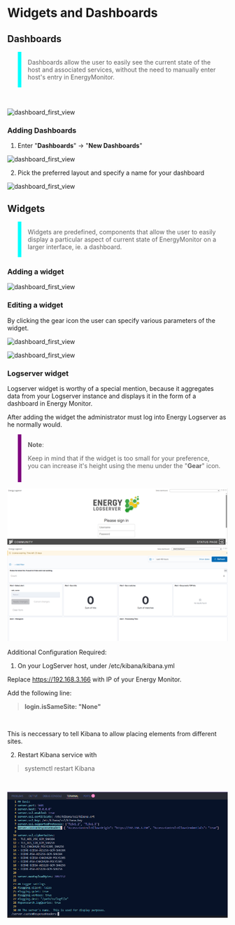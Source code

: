 # Widgets and Dashboards

## Dashboards

<blockquote style="border-left: 8px solid cyan; padding: 15px;"> Dashboards allow the user to easily see the current state of the host and associated services, without the need to manually enter host's entry in EnergyMonitor.
</blockquote>

<br></br>
![dashboard_first_view](/media/05_00_03_01_Dashboard.png)

### Adding Dashboards

1. Enter "**Dashboards**" -> "**New Dashboards**"

![dashboard_first_view](/media/05_00_03_06_Widget.png)

2. Pick the preferred layout and specify a name for your dashboard

![dashboard_first_view](/media/05_00_03_02_Dashboard.png)

## Widgets

<blockquote style="border-left: 8px solid cyan; padding: 15px;"> Widgets are predefined, components that allow the user to easily display a particular aspect of current state of EnergyMonitor on a larger interface, ie. a dashboard.
</blockquote>


### Adding a widget

![dashboard_first_view](/media/05_00_03_03_Widget.png)

### Editing a widget

By clicking the gear icon the user can specify various parameters of the widget.

![dashboard_first_view](/media/05_00_03_04_Widget.png)

![dashboard_first_view](/media/05_00_03_05_Widget.png)

### Logserver widget

Logserver widget is worthy of a special mention, because it aggregates data from your Logserver instance and displays it in the form of a dashboard in Energy Monitor. 

After adding the widget the administrator must log into Energy Logserver as he normally would. 

<blockquote style="border-left: 8px solid purple; padding: 15px;"> <b>Note</b>: 

Keep in mind that if the widget is too small for your preference, you can increase it's height using the menu under the  "**Gear**" icon.
</blockquote> 

![dashboard_first_view](/media/05_00_03_07_Widget.png)
![dashboard_first_view](/media/05_00_03_08_Widget.png)



Additional Configuration Required:

1. On your LogServer host, under /etc/kibana/kibana.yml

Replace https://192.168.3.166 with IP of your Energy Monitor.

Add the following line:


<blockquote><strong>login.isSameSite: "None"</strong></blockquote>
<br>

This is neccessary to tell Kibana to allow placing elements from different sites. 


2. Restart Kibana service with 

<blockquote> systemctl restart Kibana </blockquote>
<br>


![dashboard_first_view](/media/05_00_03_09_Widget.png)
